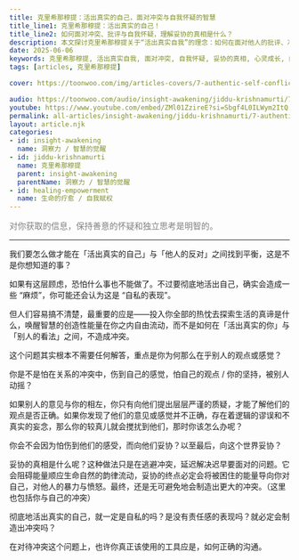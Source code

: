 ```yaml
---
title: 克里希那穆提：活出真实的自己，面对冲突与自我怀疑的智慧
title_line1: 克里希那穆提：活出真实的自己！
title_line2: 如何面对冲突、批评与自我怀疑，理解妥协的真相是什么？
description: 本文探讨克里希那穆提关于“活出真实自我”的理念：如何在面对他人的批评、冲突与自我怀疑时，保持内心的真实与热忱。文章剖析妥协的真相、冲突的本质，以及如何通过正确沟通与智慧觉察，让内在能量顺畅流动，避免对自己与他人的暴力与愤怒，真正实现自我自由与成长。
date: 2025-06-06
keywords: 克里希那穆提, 活出真实自我, 面对冲突, 自我怀疑, 妥协的真相, 心灵成长, 内在自由
tags: [articles, 克里希那穆提]

cover: https://toonwoo.com/img/articles-covers/7-authentic-self-conflict-criticism-compromise-truth.jpg

audio: https://toonwoo.com/audio/insight-awakening/jiddu-krishnamurti/7-authentic-self-conflict-criticism-compromise-truth.mp3
youtube: https://www.youtube.com/embed/ZMl01ZzireE?si=Sbgf4L0ILWym2ItQ
permalink: all-articles/insight-awakening/jiddu-krishnamurti/7-authentic-self-conflict-criticism-compromise-truth.html
layout: article.njk
categories:
- id: insight-awakening
  name: 洞察力 / 智慧的觉醒
- id: jiddu-krishnamurti
  name: 克里希那穆提
  parent: insight-awakening
  parentName: 洞察力 / 智慧的觉醒
- id: healing-empowerment
  name: 生命的疗愈 / 自我赋权
---
```


<p style="font-size:15px; color: gray;">对你获取的信息，保持善意的怀疑和独立思考是明智的。</p><hr class="g-brd-gray-light-v4 g-pt-20">




我们要怎么做才能在「活出真实的自己」与「他人的反对」之间找到平衡，这是不是你想知道的事？

如果有这层顾虑，恐怕什么事也不能做了。不过要彻底地活出自己，确实会造成一些 “麻烦”，你可能还会认为这是 “自私的表现”。

但人们容易搞不清楚，最重要的应是——投入你全部的热忱去探索生活的真谛是什么，唤醒智慧的创造性能量在你之内自由流动，而不是如何在「活出真实的你」与「别人的看法」之间，不造成冲突。

这个问题其实根本不需要任何解答，重点是你为何那么在乎别人的观点或感觉？

你是不是怕在关系的冲突中，伤到自己的感觉，怕自己的观点 / 你的坚持，被别人动摇？

如果别人的意见与你的相左，你只有向他们提出层层严谨的质疑，才能了解他们的观点是否正确。如果你发现了他们的意见或感觉并不正确，存在着逻辑的谬误和不真实的妄念，那么你的较真儿就会搅扰到他们，那时你该怎么办呢？

你会不会因为怕伤到他们的感受，而向他们妥协？以至最后，向这个世界妥协？

妥协的真相是什么呢？这种做法只是在逃避冲突，延迟解决迟早要面对的问题。它会阻碍能量顺应生命自然的韵律流动，妥协的终点必定会将被困住的能量导向你对自己，对他人的暴力与愤怒。最终，还是无可避免地会制造出更大的冲突。（这里也包括你与自己的冲突）

彻底地活出真实的自己，就一定是自私的吗？是没有责任感的表现吗？就必定会制造出冲突吗？

在对待冲突这个问题上，也许你真正该使用的工具应是，如何正确的沟通。